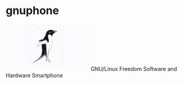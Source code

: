 # gnuphone
![Alt text](gnuphone-image-small.jpg?raw=true) GNU/Linux Freedom Software and Hardware Smartphone
